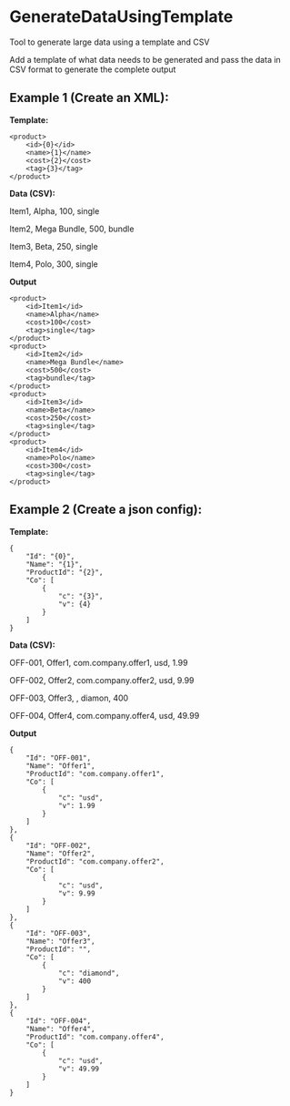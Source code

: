# GenerateDataUsingTemplate
Tool to generate large data using a template and CSV

Add a template of what data needs to be generated and pass the data in CSV format to generate the complete output

## **Example 1 (Create an XML):**

**Template:**
```
<product>
	<id>{0}</id>
	<name>{1}</name>
	<cost>{2}</cost>
	<tag>{3}</tag>
</product>
```

**Data (CSV):**

Item1, Alpha, 100, single

Item2, Mega Bundle, 500, bundle

Item3, Beta, 250, single

Item4, Polo, 300, single

**Output**
```
<product>
	<id>Item1</id>
	<name>Alpha</name>
	<cost>100</cost>
	<tag>single</tag>
</product>
<product>
	<id>Item2</id>
	<name>Mega Bundle</name>
	<cost>500</cost>
	<tag>bundle</tag>
</product>
<product>
	<id>Item3</id>
	<name>Beta</name>
	<cost>250</cost>
	<tag>single</tag>
</product>
<product>
	<id>Item4</id>
	<name>Polo</name>
	<cost>300</cost>
	<tag>single</tag>
</product>
```

## **Example 2 (Create a json config):**

**Template:**
```
{
    "Id": "{0}",
    "Name": "{1}",
    "ProductId": "{2}",
    "Co": [
        {
            "c": "{3}",
            "v": {4}
        }
    ]
}
```

**Data (CSV):**

OFF-001, Offer1, com.company.offer1, usd, 1.99

OFF-002, Offer2, com.company.offer2, usd, 9.99

OFF-003, Offer3, , diamon, 400

OFF-004, Offer4, com.company.offer4, usd, 49.99

**Output**
```
{
    "Id": "OFF-001",
    "Name": "Offer1",
    "ProductId": "com.company.offer1",
    "Co": [
        {
            "c": "usd",
            "v": 1.99
        }
    ]
},
{
    "Id": "OFF-002",
    "Name": "Offer2",
    "ProductId": "com.company.offer2",
    "Co": [
        {
            "c": "usd",
            "v": 9.99
        }
    ]
},
{
    "Id": "OFF-003",
    "Name": "Offer3",
    "ProductId": "",
    "Co": [
        {
            "c": "diamond",
            "v": 400
        }
    ]
},
{
    "Id": "OFF-004",
    "Name": "Offer4",
    "ProductId": "com.company.offer4",
    "Co": [
        {
            "c": "usd",
            "v": 49.99
        }
    ]
}
```
